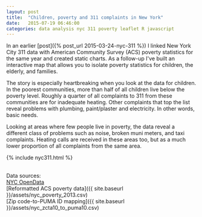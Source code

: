 ```yaml
---
layout: post
title:  "Children, poverty and 311 complaints in New York"
date:   2015-07-19 06:46:00
categories: data analysis nyc 311 poverty leaflet R javascript
---
```

In an earlier [post]({% post_url 2015-03-24-nyc-311 %}) I linked New York City 311 data with American Community Survey (ACS) poverty statistics for the same year and created static charts.  As a follow-up I've built an interactive map that allows you to isolate poverty statistics for children, the elderly, and families.

The story is especially heartbreaking when you look at the data for children.  In the poorest communities, more than half of all children live below the poverty level.  Roughly a quarter of all complaints to 311 from these communities are for inadequate heating.  Other complaints that top the list reveal problems with plumbing, paint/plaster and electricity.  In other words, basic needs.

Looking at areas where few people live in poverty, the data reveal a different class of problems such as noise, broken muni meters, and taxi complaints.  Heating calls are received in these areas too, but as a much lower proportion of all complaints from the same area.

 {% include nyc311.html %}

 <br />Data sources:<br />
[NYC OpenData](https://nycopendata.socrata.com/Social-Services/311-Service-Requests-from-2010-to-Present/erm2-nwe9)<br />
[Reformatted ACS poverty data]({{ site.baseurl }}/assets/nyc_poverty_2013.csv)<br />
[Zip code-to-PUMA ID mapping]({{ site.baseurl }}/assets/nyc_zcta10_to_puma10.csv)<br />
                                                                                                                                                                                                 
